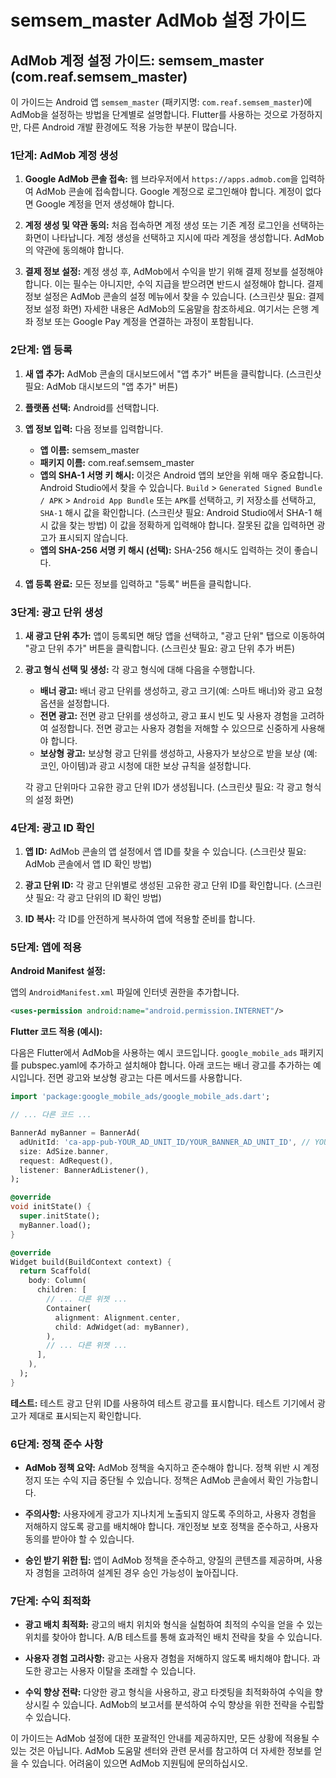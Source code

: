# semsem_master AdMob 설정 가이드

## AdMob 계정 설정 가이드: semsem_master (com.reaf.semsem_master)

이 가이드는 Android 앱 `semsem_master` (패키지명: `com.reaf.semsem_master`)에 AdMob을 설정하는 방법을 단계별로 설명합니다. Flutter를 사용하는 것으로 가정하지만, 다른 Android 개발 환경에도 적용 가능한 부분이 많습니다.


### 1단계: AdMob 계정 생성

1. **Google AdMob 콘솔 접속:** 웹 브라우저에서 `https://apps.admob.com`을 입력하여 AdMob 콘솔에 접속합니다.  Google 계정으로 로그인해야 합니다.  계정이 없다면 Google 계정을 먼저 생성해야 합니다.

2. **계정 생성 및 약관 동의:**  처음 접속하면 계정 생성 또는 기존 계정 로그인을 선택하는 화면이 나타납니다.  계정 생성을 선택하고 지시에 따라 계정을 생성합니다.  AdMob의 약관에 동의해야 합니다.

3. **결제 정보 설정:**  계정 생성 후, AdMob에서 수익을 받기 위해 결제 정보를 설정해야 합니다.  이는 필수는 아니지만, 수익 지급을 받으려면 반드시 설정해야 합니다.  결제 정보 설정은 AdMob 콘솔의 설정 메뉴에서 찾을 수 있습니다.  (스크린샷 필요: 결제 정보 설정 화면)  자세한 내용은 AdMob의 도움말을 참조하세요.  여기서는 은행 계좌 정보 또는 Google Pay 계정을 연결하는 과정이 포함됩니다.


### 2단계: 앱 등록

1. **새 앱 추가:** AdMob 콘솔의 대시보드에서 "앱 추가" 버튼을 클릭합니다. (스크린샷 필요: AdMob 대시보드의 "앱 추가" 버튼)

2. **플랫폼 선택:** Android를 선택합니다.

3. **앱 정보 입력:** 다음 정보를 입력합니다.
    * **앱 이름:** semsem_master
    * **패키지 이름:** com.reaf.semsem_master
    * **앱의 SHA-1 서명 키 해시:**  이것은 Android 앱의 보안을 위해 매우 중요합니다.  Android Studio에서 찾을 수 있습니다.  `Build` > `Generated Signed Bundle / APK` > `Android App Bundle` 또는 `APK`를 선택하고, 키 저장소를 선택하고,  `SHA-1` 해시 값을 확인합니다. (스크린샷 필요: Android Studio에서 SHA-1 해시 값을 찾는 방법)  이 값을 정확하게 입력해야 합니다.  잘못된 값을 입력하면 광고가 표시되지 않습니다.
    * **앱의 SHA-256 서명 키 해시 (선택):** SHA-256 해시도 입력하는 것이 좋습니다.

4. **앱 등록 완료:** 모든 정보를 입력하고 "등록" 버튼을 클릭합니다.


### 3단계: 광고 단위 생성

1. **새 광고 단위 추가:**  앱이 등록되면 해당 앱을 선택하고, "광고 단위" 탭으로 이동하여 "광고 단위 추가" 버튼을 클릭합니다. (스크린샷 필요: 광고 단위 추가 버튼)

2. **광고 형식 선택 및 생성:** 각 광고 형식에 대해 다음을 수행합니다.
    * **배너 광고:** 배너 광고 단위를 생성하고, 광고 크기(예: 스마트 배너)와 광고 요청 옵션을 설정합니다.
    * **전면 광고:** 전면 광고 단위를 생성하고, 광고 표시 빈도 및 사용자 경험을 고려하여 설정합니다.  전면 광고는 사용자 경험을 저해할 수 있으므로 신중하게 사용해야 합니다.
    * **보상형 광고:** 보상형 광고 단위를 생성하고, 사용자가 보상으로 받을 보상 (예: 코인, 아이템)과 광고 시청에 대한 보상 규칙을 설정합니다.

    각 광고 단위마다 고유한 광고 단위 ID가 생성됩니다.  (스크린샷 필요: 각 광고 형식의 설정 화면)


### 4단계: 광고 ID 확인

1. **앱 ID:** AdMob 콘솔의 앱 설정에서 앱 ID를 찾을 수 있습니다.  (스크린샷 필요: AdMob 콘솔에서 앱 ID 확인 방법)

2. **광고 단위 ID:** 각 광고 단위별로 생성된 고유한 광고 단위 ID를 확인합니다. (스크린샷 필요: 각 광고 단위의 ID 확인 방법)

3. **ID 복사:** 각 ID를 안전하게 복사하여 앱에 적용할 준비를 합니다.


### 5단계: 앱에 적용

**Android Manifest 설정:**

앱의 `AndroidManifest.xml` 파일에 인터넷 권한을 추가합니다.

```xml
<uses-permission android:name="android.permission.INTERNET"/>
```

**Flutter 코드 적용 (예시):**

다음은 Flutter에서 AdMob을 사용하는 예시 코드입니다.  `google_mobile_ads` 패키지를 pubspec.yaml에 추가하고 설치해야 합니다.  아래 코드는 배너 광고를 추가하는 예시입니다.  전면 광고와 보상형 광고는 다른 메서드를 사용합니다.

```dart
import 'package:google_mobile_ads/google_mobile_ads.dart';

// ... 다른 코드 ...

BannerAd myBanner = BannerAd(
  adUnitId: 'ca-app-pub-YOUR_AD_UNIT_ID/YOUR_BANNER_AD_UNIT_ID', // YOUR_AD_UNIT_ID 와 YOUR_BANNER_AD_UNIT_ID 를 실제 ID 로 바꾸세요.
  size: AdSize.banner,
  request: AdRequest(),
  listener: BannerAdListener(),
);

@override
void initState() {
  super.initState();
  myBanner.load();
}

@override
Widget build(BuildContext context) {
  return Scaffold(
    body: Column(
      children: [
        // ... 다른 위젯 ...
        Container(
          alignment: Alignment.center,
          child: AdWidget(ad: myBanner),
        ),
        // ... 다른 위젯 ...
      ],
    ),
  );
}
```

**테스트:**  테스트 광고 단위 ID를 사용하여 테스트 광고를 표시합니다.  테스트 기기에서 광고가 제대로 표시되는지 확인합니다.


### 6단계: 정책 준수 사항

* **AdMob 정책 요약:** AdMob 정책을 숙지하고 준수해야 합니다.  정책 위반 시 계정 정지 또는 수익 지급 중단될 수 있습니다.  정책은 AdMob 콘솔에서 확인 가능합니다.

* **주의사항:**  사용자에게 광고가 지나치게 노출되지 않도록 주의하고, 사용자 경험을 저해하지 않도록 광고를 배치해야 합니다.  개인정보 보호 정책을 준수하고, 사용자 동의를 받아야 할 수 있습니다.

* **승인 받기 위한 팁:**  앱이 AdMob 정책을 준수하고, 양질의 콘텐츠를 제공하며, 사용자 경험을 고려하여 설계된 경우 승인 가능성이 높아집니다.


### 7단계: 수익 최적화

* **광고 배치 최적화:**  광고의 배치 위치와 형식을 실험하여 최적의 수익을 얻을 수 있는 위치를 찾아야 합니다.  A/B 테스트를 통해 효과적인 배치 전략을 찾을 수 있습니다.

* **사용자 경험 고려사항:**  광고는 사용자 경험을 저해하지 않도록 배치해야 합니다.  과도한 광고는 사용자 이탈을 초래할 수 있습니다.

* **수익 향상 전략:**  다양한 광고 형식을 사용하고, 광고 타겟팅을 최적화하여 수익을 향상시킬 수 있습니다.  AdMob의 보고서를 분석하여 수익 향상을 위한 전략을 수립할 수 있습니다.


이 가이드는 AdMob 설정에 대한 포괄적인 안내를 제공하지만, 모든 상황에 적용될 수 있는 것은 아닙니다.  AdMob 도움말 센터와 관련 문서를 참고하여 더 자세한 정보를 얻을 수 있습니다.  어려움이 있으면 AdMob 지원팀에 문의하십시오.
